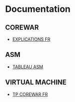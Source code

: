 # Documentation

## COREWAR

* [EXPLICATIONS FR](http://www.sebsauvage.net/comprendre/corewars/index.html)

## ASM

* [TABLEAU ASM](https://docs.google.com/spreadsheets/d/1pFwSCne-mh-u5ZLsjZS8VI9QvecYk-gWTyNaPstjpLE/edit#gid=0)

## VIRTUAL MACHINE

* [TP COREWAR FR](http://www.di.ens.fr/~granboul/enseignement/mmfai/syst2005-2006/tp6/)
